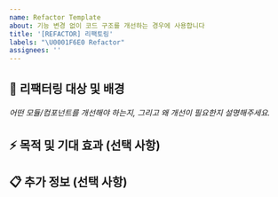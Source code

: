 ```yaml
---
name: Refactor Template
about: 기능 변경 없이 코드 구조를 개선하는 경우에 사용합니다
title: '[REFACTOR] 리팩토링'
labels: "\U0001F6E0️ Refactor"
assignees: ''
---
```


## 🌱 리팩터링 대상 및 배경

###### 어떤 모듈/컴포넌트를 개선해야 하는지, 그리고 왜 개선이 필요한지 설명해주세요.

## ⚡️ 목적 및 기대 효과 (선택 사항)

<!--
이 리팩터링으로 가독성·유지보수성·성능 등 무엇이 어떻게 좋아질지 구체적으로 작성해주세요.

- 가독성: 메서드 길이 50줄 이하로 분리
- 유지보수성: 검증 로직 추가/수정 시 테스트 작성 범위가 줄어듦
- 성능: 불필요한 DB 조회 2회 → 1회로 감소 예상(약 20% 응답속도 개선)
-->

## 📋 추가 정보 (선택 사항)
